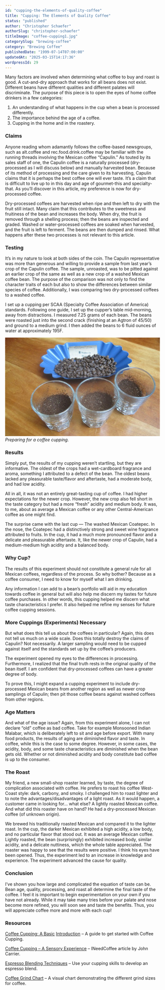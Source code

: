 ```yaml
---
id: "cupping-the-elements-of-quality-coffee"
title: "Cupping: The Elements of Quality Coffee"
status: "published"
author: "Christopher Schaefer"
authorSlug: "christopher-schaefer"
titleImage: "coffee-cupping1.jpg"
categorySlug: "brewing-coffee"
category: "Brewing Coffee"
publishedDate: "1999-07-14T07:00:00"
updatedAt: "2025-03-15T14:17:36"
wordpressId: 29
---
```


Many factors are involved when determining what coffee to buy and roast is good. A cut-and-dry approach that works for all beans does not exist. Different beans have different qualities and different palates will discriminate. The purpose of this piece is to open the eyes of home coffee drinkers in a few categories:

1.  An understanding of what happens in the cup when a bean is processed differently.
2.  The importance behind the age of a coffee.
3.  Cupping in the home and in the roastery.

### Claims

Anyone reading whom adamantly follows the coffee-based newsgroups, such as alt.coffee and rec.food.drink.coffee may be familiar with the running threads involving the Mexican coffee “Capulin.” As touted by its sales staff of one, the Capulin coffee is a naturally processed (dry-processed as I will discuss below) and manually harvested bean. Because of its method of processing and the care given to its harvesting, Capulin claims that it is perhaps the best coffee one will ever taste. It’s a claim that is difficult to live up to in this day and age of gourmet-this and specialty-that. As you’ll discover in this article, my preference is now for dry-processed coffee.

Dry-processed coffees are harvested when ripe and then left to dry with the fruit still intact. Many claim that this contributes to the sweetness and fruitiness of the bean and increases the body. When dry, the fruit is removed through a shelling process; then the beans are inspected and graded. Washed or water-processed coffees are soaked when harvested, and the fruit is left to ferment. The beans are then dumped and rinsed. What happens after these two processes is not relevant to this article.

### Testing

It’s in my nature to look at both sides of the coin. The Capulin representative was more than generous and willing to provide a sample from last year’s crop of the Capulin coffee. The sample, unroasted, was to be pitted against an earlier crop of the same as well as a new crop of a washed Mexican coffee bean. The purpose of the comparison was not only to find the character traits of each but also to show the differences between similar species of coffee. Additionally, I was comparing two dry-processed coffees to a washed coffee.

I set up a cupping per SCAA (Specialty Coffee Association of America) standards. Following one guide, I set up the cupper’s table mid-morning, away from distractions. I measured 7.25 grams of each bean. The beans were roasted just into the second crack (finishing at an Agtron of 45/50) and ground to a medium grind. I then added the beans to 6 fluid ounces of water at approximately 195F.

![coffee cupping](coffee-cupping1.jpg)  
*Preparing for a coffee cupping.*

### Results

Simply put, the results of my cupping weren’t startling, but they are informative. The oldest of the crops had a wet-cardboard fragrance and aroma, something I attributed to a defect of the bean. The oldest beans lacked any pleasurable taste/flavor and aftertaste, had a moderate body, and had low acidity.

All in all, it was not an entirely great-tasting cup of coffee. I had higher expectations for the newer crop. However, the new crop also fell short in the taste category but had a more “fresh” acidity and medium body. It was, to me, about as average a Mexican coffee or any other Central-American coffee as one might find.

The surprise came with the last cup — The washed Mexican Coatepec. In the nose, the Coatepec had a distinctively strong and sweet wine fragrance attributed to fruits. In the cup, it had a much more pronounced flavor and a delicate and pleasurable aftertaste. It, like the newer crop of Capulin, had a medium-medium high acidity and a balanced body.

### Why Cup?

The results of this experiment should not constitute a general rule for all Mexican coffees, regardless of the process. So why bother? Because as a coffee consumer, I need to know for myself what I am drinking.

Any information I can add to a bean’s portfolio will aid in my education towards coffee in general but will also help me discern my tastes for future coffee purchases. In other words, this cupping helped me discern what taste characteristics I prefer. It also helped me refine my senses for future coffee cupping sessions.

### More Cuppings (Experiments) Necessary

But what does this tell us about the coffees in particular? Again, this does not tell us much on a wide scale. Does this totally destroy the claims of Capulin? Not necessarily. A larger sampling would need to be cupped against itself and the standards set up by the coffee’s producers.

The experiment opened my eyes to the differences in processing. Furthermore, I realized that the final truth rests in the original quality of the bean itself. I am confident that dry-processed coffees can have a greater degree of body.

To prove this, I might expand a cupping experiment to include dry-processed Mexican beans from another region as well as newer crop samplings of Capulin; then pit those coffee beans against washed coffees from other regions.

### Age Matters

And what of the age issue? Again, from this experiment alone, I can not declare “old” coffee as bad coffee. Take for example Monsooned Indian Malabar, which is deliberately left to sit and age before export. With many food products, the results of aging are diminished flavor and taste. In coffee, while this is the case to some degree. However, in some cases, the acidity, body, and some taste characteristics are diminished when the bean gets old. Whether or not diminished acidity and body constitute bad coffee is up to the consumer.

### The Roast

My friend, a new small-shop roaster learned, by taste, the degree of complication associated with coffee. He prefers to roast his coffee West-Coast style: dark, carbony, and smoky. I challenged him to roast lighter and to note the advantages/disadvantages of a light roast. As it would happen, a customer came in looking for… what else? A lightly roasted Mexican coffee. And what did this roaster have on hand? He had a dry-processed Mexican coffee (of unknown origin).

We brewed his traditionally roasted Mexican and compared it to the lighter roast. In the cup, the darker Mexican exhibited a high acidity, a low body, and no particular flavor that stood out. It was an average Mexican coffee. Lightly roasted, the bean (surprisingly) exhibited increased body, similar acidity, and a delicate nuttiness, which the whole table appreciated. The roaster was happy to see that the results were positive. I think his eyes have been opened. Thus, the experiment led to an increase in knowledge and experience. The experiment advanced the cause for quality.

### Conclusion

I’ve shown you how large and complicated the equation of taste can be. Bean age, quality, processing, and roast all determine the final taste of the coffee. I feel it is important to begin experimentation on your own if you have not already. While it may take many tries before your palate and nose become more refined, you will soon see and taste the benefits. Thus, you will appreciate coffee more and more with each cup!

### Resources

[Coffee Cupping: A Basic](/coffee-cupping-a-basic-introduction/) [Introduction](/coffee-cupping-a-basic-introduction/) – A guide to get started with Coffee Cupping.

[Coffee Cupping – A Sensory Experience](/coffee-cupping-a-sensory-experience/) – INeedCoffee article by John Carrier.

[Espresso Blending Techniques](/espresso-blending-techniques/) – Use your cupping skills to develop an espresso blend.

[Coffee Grind Chart](/coffee-grind-chart/) – A visual chart demonstrating the different grind sizes for coffee.
